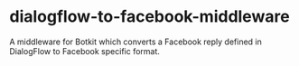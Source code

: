 # dialogflow-to-facebook-middleware
A middleware for Botkit which converts a Facebook reply defined in DialogFlow to Facebook specific format.

